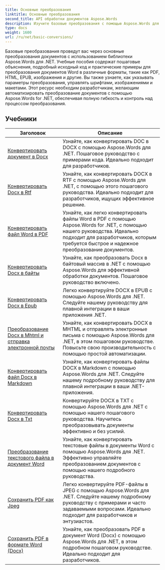 ```yaml
---
title: Основные преобразования
linktitle: Основные преобразования
second_title: API обработки документов Aspose.Words
description: Изучите базовые преобразования с помощью Aspose.Words для .NET. Легко конвертируйте документы Word в другие форматы, такие как PDF, HTML, RTF и другие.
type: docs
weight: 1600
url: /ru/net/basic-conversions/
---
```


Базовые преобразования проведут вас через основные преобразования документов с использованием библиотеки Aspose.Words для .NET. Учебные пособия содержат пошаговые объяснения, подробный исходный код и практические примеры для преобразования документов Word в различные форматы, такие как PDF, HTML, EPUB, изображения и другие. Вы также узнаете, как указывать параметры преобразования, управлять шрифтами, изображениями и макетами. Этот ресурс необходим разработчикам, желающим автоматизировать преобразование документов с помощью Aspose.Words for .NET, обеспечивая полную гибкость и контроль над процессом преобразования.

 ## Учебники
| Заголовок | Описание |
| --- | --- |
| [Конвертировать документ в Docx](./doc-to-docx/) | Узнайте, как конвертировать DOC в DOCX с помощью Aspose.Words для .NET. Пошаговое руководство с примерами кода. Идеально подходит для разработчиков.  |
| [Конвертировать Docx в Rtf](./docx-to-rtf/) | Узнайте, как конвертировать DOCX в RTF с помощью Aspose.Words для .NET, с помощью этого пошагового руководства. Идеально подходит для разработчиков, ищущих эффективное решение.  |  
| [Конвертировать файл Word в PDF](./docx-to-pdf/) | Узнайте, как легко конвертировать файлы Word в PDF с помощью Aspose.Words for .NET, с помощью нашего руководства. Идеально подходит для разработчиков, которым требуется быстрое и надежное преобразование документов. | 
| [Конвертировать Docx в байты](./docx-to-byte/) | Узнайте, как преобразовать Docx в байтовый массив в .NET с помощью Aspose.Words для эффективной обработки документов. Пошаговое руководство включено. |  
| [Конвертировать Docx в Epub](./docx-to-epub/) | Легко конвертируйте DOCX в EPUB с помощью Aspose.Words для .NET. Следуйте нашему руководству для плавной интеграции в ваши приложения .NET. |
| [Преобразование Docx в Mhtml и отправка электронной почты](./docx-to-mhtml-and-sending-email/) | Узнайте, как конвертировать DOCX в MHTML и отправлять электронные письма с помощью Aspose.Words для .NET, в этом пошаговом руководстве. Повысьте свою производительность с помощью простой автоматизации. |
| [Конвертировать файл Docx в Markdown](./docx-to-markdown/) | Узнайте, как конвертировать файлы DOCX в Markdown с помощью Aspose.Words для .NET. Следуйте нашему подробному руководству для плавной интеграции в ваши .NET-приложения. |
| [Конвертировать Docx в Txt](./docx-to-txt/) | Конвертируйте DOCX в TXT с помощью Aspose.Words для .NET с помощью нашего пошагового руководства. Научитесь преобразовывать документы эффективно и без усилий. |
| [Преобразование текстового файла в документ Word](./txt-to-docx/) | Узнайте, как конвертировать текстовые файлы в документы Word с помощью Aspose.Words для .NET. Эффективно управляйте преобразованием документов с помощью нашего подробного руководства. | 
| [Сохранить PDF как Jpeg](./pdf-to-jpeg/) | Легко конвертируйте PDF-файлы в JPEG с помощью Aspose.Words для .NET. Следуйте нашему подробному руководству с примерами и часто задаваемыми вопросами. Идеально подходит для разработчиков и энтузиастов. |
| [Сохранить PDF в формате Word (Docx)](./pdf-to-docx/) | Узнайте, как преобразовать PDF в документ Word (Docx) с помощью Aspose.Words для .NET, в этом подробном пошаговом руководстве. Идеально подходит для разработчиков. |